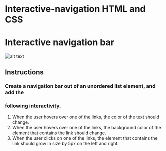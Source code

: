# Interactive-navigation HTML and CSS
# Interactive navigation bar
![alt text](https://repository-images.githubusercontent.com/80643420/84a6b880-9921-11e9-809b-a83420f1abd0 "Map image for interactive navigation bar")


## Instructions

### Create a navigation bar out of an unordered list element, and add the
### following interactivity.

1. When the user hovers over one of the links, the color of the text should
	change.
2. When the user hovers over one of the links, the background color of the
	element that contains the link should change.
3. When the user clicks on one of the links, the element that contains the 
	link should grow in size by 5px on the left and right.

